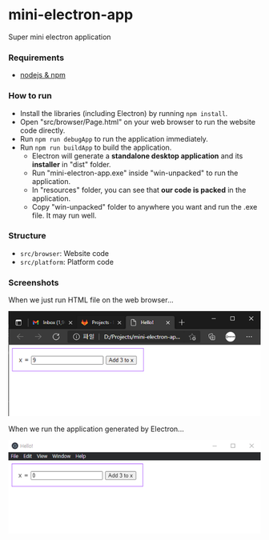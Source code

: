 # mini-electron-app

Super mini electron application

### Requirements
- [nodejs & npm](https://nodejs.org/)

### How to run
- Install the libraries (including Electron) by running `npm install`.
- Open "src/browser/Page.html" on your web browser to run the website code directly.
- Run `npm run debugApp` to run the application immediately.
- Run `npm run buildApp` to build the application.
  - Electron will generate a **standalone desktop application** and its **installer** in "dist" folder.
  - Run "mini-electron-app.exe" inside "win-unpacked" to run the application.
  - In "resources" folder, you can see that **our code is packed** in the application.
  - Copy "win-unpacked" folder to anywhere you want and run the .exe file. It may run well.

### Structure
- `src/browser`: Website code
- `src/platform`: Platform code

### Screenshots
When we just run HTML file on the web browser...

![Screenshot](https://raw.githubusercontent.com/Avantgarde95/mini-electron-app/master/WebBrowser.png)

When we run the application generated by Electron...

![Screenshot](https://raw.githubusercontent.com/Avantgarde95/mini-electron-app/master/Platform.png)
